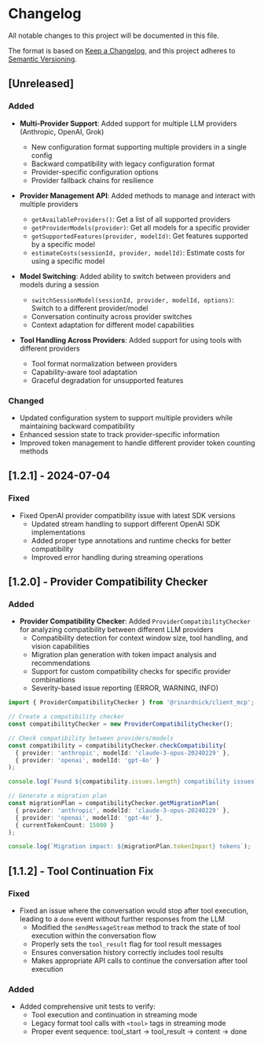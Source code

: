 # Changelog

All notable changes to this project will be documented in this file.

The format is based on [Keep a Changelog](https://keepachangelog.com/en/1.0.0/),
and this project adheres to [Semantic Versioning](https://semver.org/spec/v2.0.0.html).

## [Unreleased]

### Added

- **Multi-Provider Support**: Added support for multiple LLM providers (Anthropic, OpenAI, Grok)

  - New configuration format supporting multiple providers in a single config
  - Backward compatibility with legacy configuration format
  - Provider-specific configuration options
  - Provider fallback chains for resilience

- **Provider Management API**: Added methods to manage and interact with multiple providers

  - `getAvailableProviders()`: Get a list of all supported providers
  - `getProviderModels(provider)`: Get all models for a specific provider
  - `getSupportedFeatures(provider, modelId)`: Get features supported by a specific model
  - `estimateCosts(sessionId, provider, modelId)`: Estimate costs for using a specific model

- **Model Switching**: Added ability to switch between providers and models during a session

  - `switchSessionModel(sessionId, provider, modelId, options)`: Switch to a different provider/model
  - Conversation continuity across provider switches
  - Context adaptation for different model capabilities

- **Tool Handling Across Providers**: Added support for using tools with different providers
  - Tool format normalization between providers
  - Capability-aware tool adaptation
  - Graceful degradation for unsupported features

### Changed

- Updated configuration system to support multiple providers while maintaining backward compatibility
- Enhanced session state to track provider-specific information
- Improved token management to handle different provider token counting methods

## [1.2.1] - 2024-07-04

### Fixed

- Fixed OpenAI provider compatibility issue with latest SDK versions
  - Updated stream handling to support different OpenAI SDK implementations
  - Added proper type annotations and runtime checks for better compatibility
  - Improved error handling during streaming operations

## [1.2.0] - Provider Compatibility Checker

### Added

- **Provider Compatibility Checker**: Added `ProviderCompatibilityChecker` for analyzing compatibility between different LLM providers
  - Compatibility detection for context window size, tool handling, and vision capabilities
  - Migration plan generation with token impact analysis and recommendations
  - Support for custom compatibility checks for specific provider combinations
  - Severity-based issue reporting (ERROR, WARNING, INFO)

```typescript
import { ProviderCompatibilityChecker } from '@rinardnick/client_mcp';

// Create a compatibility checker
const compatibilityChecker = new ProviderCompatibilityChecker();

// Check compatibility between providers/models
const compatibility = compatibilityChecker.checkCompatibility(
  { provider: 'anthropic', modelId: 'claude-3-opus-20240229' },
  { provider: 'openai', modelId: 'gpt-4o' }
);

console.log(`Found ${compatibility.issues.length} compatibility issues`);

// Generate a migration plan
const migrationPlan = compatibilityChecker.getMigrationPlan(
  { provider: 'anthropic', modelId: 'claude-3-opus-20240229' },
  { provider: 'openai', modelId: 'gpt-4o' },
  { currentTokenCount: 15000 }
);

console.log(`Migration impact: ${migrationPlan.tokenImpact} tokens`);
```

## [1.1.2] - Tool Continuation Fix

### Fixed

- Fixed an issue where the conversation would stop after tool execution, leading to a `done` event without further responses from the LLM
  - Modified the `sendMessageStream` method to track the state of tool execution within the conversation flow
  - Properly sets the `tool_result` flag for tool result messages
  - Ensures conversation history correctly includes tool results
  - Makes appropriate API calls to continue the conversation after tool execution

### Added

- Added comprehensive unit tests to verify:
  - Tool execution and continuation in streaming mode
  - Legacy format tool calls with `<tool>` tags in streaming mode
  - Proper event sequence: tool_start → tool_result → content → done
